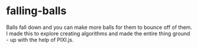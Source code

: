 # falling-balls
Balls fall down and you can make more balls for them to bounce off of them. I made this to explore creating algorithms and made the entire thing ground - up with the help of PIXI.js. 
